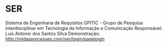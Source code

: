 # SER
Sistema de Engenharia de Requisitos
GPITIC - Grupo de Pesquisa Interdisciplinar em Tecnologia da Informação e Comunicação
Responsável: Luis Antonio dos Santos Silva
Demonstração: http://midasprocesses.com/ser/login/pagelogin
